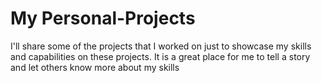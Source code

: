 # My Personal-Projects
 I'll share some of the projects  that I worked on just to showcase my skills and capabilities on these projects. It is a great place for me to tell a story and let others know more about my skills





  

